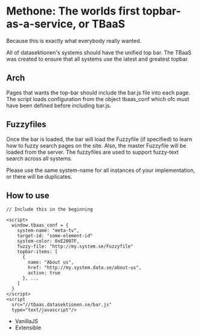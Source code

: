 

Methone: The worlds first topbar-as-a-service, or TBaaS
==============================================
Because this is exactly what everybody really wanted.

All of datasektionen's systems should have the unified top bar. The
TBaaS was created to ensure that all systems use the latest and
greatest topbar.

Arch
----

Pages that wants the top-bar should include the bar.js file into
each page. The script loads configuration from the object tbaas_conf
which ofc must have been defined before including bar.js.

Fuzzyfiles
----------
Once the bar is loaded, the bar will load the Fuzzyfile (if
specified) to learn how to fuzzy search pages on the site. Also,
the master Fuzzyfile will be loaded from the server. The fuzzyfiles
are used to support fuzzy-text search across all systems.

Please use the same system-name for all instances of your
implementation, or there will be duplicates.

How to use
----------
    // Include this in the beginning

    <script>
      window.tbaas_conf = {
        system-name: "meta-tv",
        target-id: "some-element-id"
        system-color: 0xE2007F,
        fuzzy-file: "http://my.system.se/Fuzzyfile"
        topbar-items: [
          {
            name: "About us",
            href: "http://my.system.data.se/about-us",
            active: true
          }, ...
        ]
      }
    </script>    
    <script
      src="//tbaas.datasektionen.se/bar.js"
      type="text/javascript"/>




* VanillaJS
* Extensible
